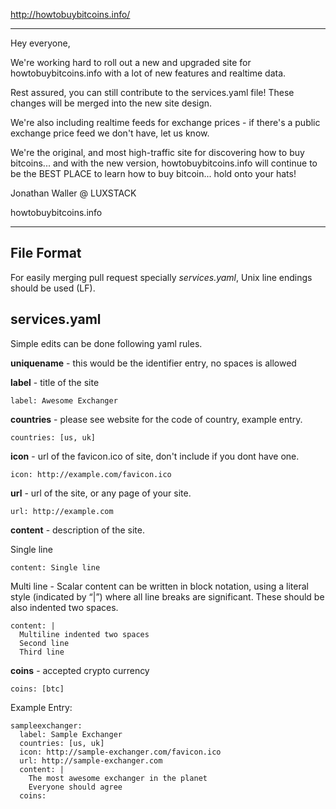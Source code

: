 http://howtobuybitcoins.info/

---

Hey everyone,

We're working hard to roll out a new and upgraded site for howtobuybitcoins.info with a lot of new features and realtime data.

Rest assured, you can still contribute to the services.yaml file! These changes will be merged into the new site design.

We're also including realtime feeds for exchange prices - if there's a public exchange price feed we don't have, let us know.

We're the original, and most high-traffic site for discovering how to buy bitcoins... and with the new version, howtobuybitcoins.info will continue to be the BEST PLACE to learn how to buy bitcoin... hold onto your hats!

Jonathan Waller @ LUXSTACK

howtobuybitcoins.info

---


## File Format

For easily merging pull request specially *services.yaml*, Unix line endings should be used (LF).

## services.yaml

Simple edits can be done following yaml rules.  

**uniquename** - this would be the identifier entry, no spaces is allowed

**label** - title of the site
	
	label: Awesome Exchanger

**countries** - please see website for the code of country, example entry.
  
	countries: [us, uk] 

**icon** - url of the favicon.ico of site, don't include if you dont have one.
	
	icon: http://example.com/favicon.ico

**url** - url of the site, or any page of your site.

	url: http://example.com 

**content** - description of the site.

  Single line

	content: Single line
  
  Multi line - Scalar content can be written in block notation, using a literal style (indicated by “|”) where all line breaks are significant.  These should be also indented two spaces.

	content: |
	  Multiline indented two spaces
	  Second line
	  Third line
 
**coins** - accepted crypto currency

	coins: [btc]



Example Entry:

	sampleexchanger:
	  label: Sample Exchanger
	  countries: [us, uk] 
	  icon: http://sample-exchanger.com/favicon.ico
	  url: http://sample-exchanger.com
      content: |
		The most awesome exchanger in the planet
        Everyone should agree
	  coins:
	  
	  